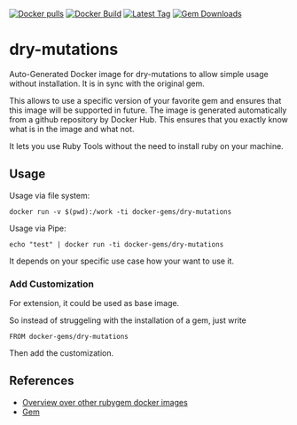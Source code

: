 [![Docker pulls](https://img.shields.io/docker/pulls/rubygem/dry-mutations.svg)](https://hub.docker.com/r/rubygem/dry-mutations/)
[![Docker Build](https://img.shields.io/docker/automated/rubygem/dry-mutations.svg)](https://hub.docker.com/r/rubygem/dry-mutations/)
[![Latest Tag](https://img.shields.io/github/tag/docker-rubygem/dry-mutations.svg)](https://hub.docker.com/r/rubygem/dry-mutations/)
[![Gem Downloads](https://img.shields.io/gem/dt/dry-mutations.svg)](https://rubygems.org/gems/dry-mutations/)
# dry-mutations

Auto-Generated Docker image for dry-mutations to allow simple usage without installation.
It is in sync with the original gem.

This allows to use a specific version of your favorite gem and ensures that this image will be supported in future.
The image is generated automatically from a github repository by Docker Hub.
This ensures that you exactly know what is in the image and what not.

It lets you use Ruby Tools without the need to install ruby on your machine.

## Usage

Usage via file system:

`docker run -v $(pwd):/work -ti docker-gems/dry-mutations`

Usage via Pipe:

`echo "test" | docker run -ti docker-gems/dry-mutations`

It depends on your specific use case how your want to use it.

### Add Customization

For extension, it could be used as base image.

So instead of struggeling with the installation of a gem, just write

`FROM docker-gems/dry-mutations`

Then add the customization.

## References

 - [Overview over other rubygem docker images](https://github.com/thinkbot/docker-rubygem)
 - [Gem](https://rubygems.org/gems/dry-mutations/)
